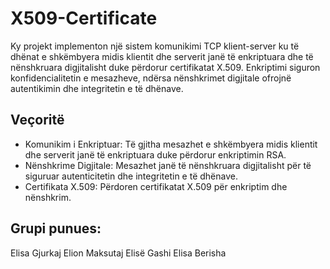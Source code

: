 # X509-Certificate

Ky projekt implementon një sistem komunikimi TCP klient-server ku të dhënat e shkëmbyera midis klientit dhe serverit janë të enkriptuara dhe të nënshkruara digjitalisht duke përdorur certifikatat X.509. Enkriptimi siguron konfidencialitetin e mesazheve, ndërsa nënshkrimet digjitale ofrojnë autentikimin dhe integritetin e të dhënave.

## Veçoritë

- Komunikim i Enkriptuar: Të gjitha mesazhet e shkëmbyera midis klientit dhe serverit janë të enkriptuara duke përdorur enkriptimin RSA.
- Nënshkrime Digjitale: Mesazhet janë të nënshkruara digjitalisht për të siguruar autenticitetin dhe integritetin e të dhënave.
- Certifikata X.509: Përdoren certifikatat X.509 për enkriptim dhe nënshkrim.

## Grupi punues: 
Elisa Gjurkaj 
Elion Maksutaj
Elisë Gashi
Elisa Berisha
